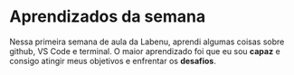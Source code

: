 # Aprendizados da semana
Nessa primeira semana de aula da Labenu, aprendi algumas coisas sobre github, VS Code e terminal.
O maior aprendizado foi que eu sou **capaz** e consigo atingir meus objetivos e enfrentar os **desafios**.